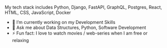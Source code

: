 
My tech stack includes Python, Django, FastAPI, GraphQL, Postgres, React, HTML, CSS, JavaScript, Docker

- 🔭 I’m currently working on my Development Skills
- 💬 Ask me about Data Structures, Python, Software Development
- ⚡ Fun fact: I love to watch movies / web-series when I am free or relaxing

<!-- ![github stats](https://github-readme-stats.vercel.app/api?username=thesparkvision&show_icons=true&theme=tokyonight) -->
